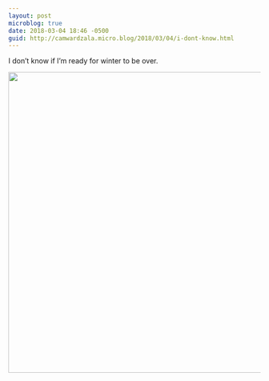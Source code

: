 ```yaml
---
layout: post
microblog: true
date: 2018-03-04 18:46 -0500
guid: http://camwardzala.micro.blog/2018/03/04/i-dont-know.html
---
```

I don’t know if I’m ready for winter to be over.

<img src="http://www.camwardzala.com/uploads/2018/c93dffd38b.jpg" width="600" height="600" />

